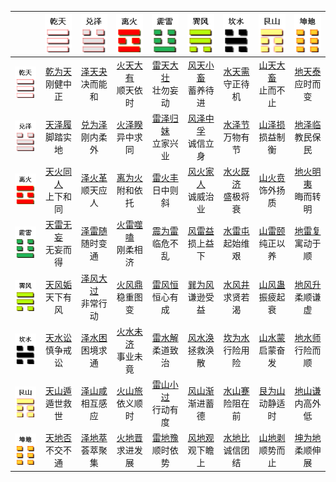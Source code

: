 |       | ![qian](/resources/gua_qian.png) | ![dui](/resources/gua_ze.png) | ![li](/resources/gua_li.png) | ![zhen](/resources/gua_zhen.png) | ![xun](/resources/gua_xun.png) | ![kan](/resources/gua_kan.png) | ![geng](/resources/gua_geng.png) | ![kun](/resources/gua_kun.png) |
|:-----:|:-----:|:-----:|:-----:|:-----:|:-----:|:-----:|:-----:|:-----:|
| ![qian](/resources/gua_qian.png) |   [乾为天](/10wings/xuguazhuan/01qian/index.md)<br>刚健中正   |   [泽天夬](/10wings/xuguazhuan/43guai/index.md)<br>决而能和   |   [火天大有](/10wings/xuguazhuan/14dayou/index.md)<br>顺天依时   |   [雷天大壮](/10wings/xuguazhuan/34dazhuang/index.md)<br>壮勿妄动   |   [风天小畜](/10wings/xuguazhuan/09xiaoxu/index.md)<br>蓄养待进   |   [水天需](/10wings/xuguazhuan/05xu/index.md)<br>守正待机   |   [山天大畜](/10wings/xuguazhuan/26daxu/index.md)<br>止而不止   |   [地天泰](/10wings/xuguazhuan/11tai/index.md)<br>应时而变   |
| ![dui](/resources/gua_ze.png) |   [天泽履](/10wings/xuguazhuan/10lv/index.md)<br>脚踏实地   |   [兑为泽](/10wings/xuguazhuan/58dui/index.md)<br>刚内柔外   |   [火泽睽](/10wings/xuguazhuan/38kui/index.md)<br>异中求同   |   [雷泽归妹](/10wings/xuguazhuan/54guimei/index.md)<br>立家兴业   |   [风泽中孚](/10wings/xuguazhuan/61zhongfu/index.md)<br>诚信立身   |   [水泽节](/10wings/xuguazhuan/60jie/index.md)<br>万物有节   |   [山泽损](/10wings/xuguazhuan/41sun/index.md)<br>损益制衡   |   [地泽临](/10wings/xuguazhuan/19lin/index.md)<br>教民保民   |
| ![li](/resources/gua_li.png) |   [天火同人](/10wings/xuguazhuan/13tongren/index.md)<br>上下和同   |   [泽火革](/10wings/xuguazhuan/49ge/index.md)<br>顺天应人   |   [离为火](/10wings/xuguazhuan/30li/index.md)<br>附和依托   |   [雷火丰](/10wings/xuguazhuan/55feng/index.md)<br>日中则斜   |   [风火家人](/10wings/xuguazhuan/37jiaren/index.md)<br>诚威治业   |   [水火既济](/10wings/xuguazhuan/63jiji/index.md)<br>盛极将衰   |   [山火贲](/10wings/xuguazhuan/22bi/index.md)<br>饰外扬质   |   [地火明夷](/10wings/xuguazhuan/36mingyi/index.md)<br>晦而转明   |
| ![zhen](/resources/gua_zhen.png) |   [天雷无妄](/10wings/xuguazhuan/25wuwang/index.md)<br>无妄而得   |   [泽雷随](/10wings/xuguazhuan/17sui/index.md)<br>随时变通   |   [火雷噬嗑](/10wings/xuguazhuan/21shike/index.md)<br>刚柔相济   |   [震为雷](/10wings/xuguazhuan/51lei/index.md)<br>临危不乱   |   [风雷益](/10wings/xuguazhuan/42yi/index.md)<br>损上益下   |   [水雷屯](/10wings/xuguazhuan/03jun/index.md)<br>起始维艰   |   [山雷颐](/10wings/xuguazhuan/27yi/index.md)<br>纯正以养   |   [地雷复](/10wings/xuguazhuan/24fu/index.md)<br>寓动于顺   |
| ![xun](/resources/gua_xun.png) |   [天风姤](/10wings/xuguazhuan/44gou/index.md)<br>天下有风   |   [泽风大过](/10wings/xuguazhuan/28daguo/index.md)<br>非常行动   |   [火风鼎](/10wings/xuguazhuan/50ding/index.md)<br>稳重图变   |   [雷风恒](/10wings/xuguazhuan/32heng/index.md)<br>恒心有成   |   [巽为风](/10wings/xuguazhuan/57xun/index.md)<br>谦逊受益   |   [水风井](/10wings/xuguazhuan/48jin/index.md)<br>求贤若渴   |   [山风蛊](/10wings/xuguazhuan/18gu/index.md)<br>振疲起衰   |   [地风升](/10wings/xuguazhuan/46sheng/index.md)<br>柔顺谦虚   |
| ![kan](/resources/gua_kan.png) |   [天水讼](/10wings/xuguazhuan/06song/index.md)<br>慎争戒讼   |   [泽水困](/10wings/xuguazhuan/47kun/index.md)<br>困境求通   |   [火水未济](/10wings/xuguazhuan/64weiji/index.md)<br>事业未竟   |   [雷水解](/10wings/xuguazhuan/40xie/index.md)<br>柔道致治   |   [风水涣](/10wings/xuguazhuan/59huan/index.md)<br>拯救涣散   |   [坎为水](/10wings/xuguazhuan/29kan/index.md)<br>行险用险   |   [山水蒙](/10wings/xuguazhuan/04meng/index.md)<br>启蒙奋发   |   [地水师](/10wings/xuguazhuan/07shi/index.md)<br>行险而顺   |
| ![geng](/resources/gua_geng.png) |   [天山遁](/10wings/xuguazhuan/33dun/index.md)<br>遁世救世   |   [泽山咸](/10wings/xuguazhuan/31xian/index.md)<br>相互感应   |   [火山旅](/10wings/xuguazhuan/56lv/index.md)<br>依义顺时   |   [雷山小过](/10wings/xuguazhuan/62xiaoguo/index.md)<br>行动有度   |   [风山渐](/10wings/xuguazhuan/53jian/index.md)<br>渐进蓄德   |   [水山蹇](/10wings/xuguazhuan/39jian/index.md)<br>险阻在前   |   [艮为山](/10wings/xuguazhuan/52geng/index.md)<br>动静适时   |   [地山谦](/10wings/xuguazhuan/15qian/index.md)<br>内高外低   |
| ![kun](/resources/gua_kun.png) |   [天地否](/10wings/xuguazhuan/12pi/index.md)<br>不交不通   |   [泽地萃](/10wings/xuguazhuan/45cui/index.md)<br>荟萃聚集   |   [火地晋](/10wings/xuguazhuan/35jin/index.md)<br>求进发展   |   [雷地豫](/10wings/xuguazhuan/16yu/index.md)<br>顺时依势   |   [风地观](/10wings/xuguazhuan/20guan/index.md)<br>观下瞻上   |   [水地比](/10wings/xuguazhuan/08bi/index.md)<br>诚信团结   |   [山地剥](/10wings/xuguazhuan/23bo/index.md)<br>顺势而止   |   [坤为地](/10wings/xuguazhuan/02kun/index.md)<br>柔顺伸展   |